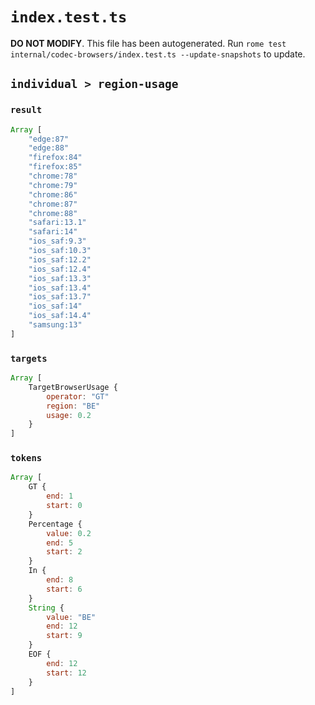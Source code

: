 # `index.test.ts`

**DO NOT MODIFY**. This file has been autogenerated. Run `rome test internal/codec-browsers/index.test.ts --update-snapshots` to update.

## `individual > region-usage`

### `result`

```javascript
Array [
	"edge:87"
	"edge:88"
	"firefox:84"
	"firefox:85"
	"chrome:78"
	"chrome:79"
	"chrome:86"
	"chrome:87"
	"chrome:88"
	"safari:13.1"
	"safari:14"
	"ios_saf:9.3"
	"ios_saf:10.3"
	"ios_saf:12.2"
	"ios_saf:12.4"
	"ios_saf:13.3"
	"ios_saf:13.4"
	"ios_saf:13.7"
	"ios_saf:14"
	"ios_saf:14.4"
	"samsung:13"
]
```

### `targets`

```javascript
Array [
	TargetBrowserUsage {
		operator: "GT"
		region: "BE"
		usage: 0.2
	}
]
```

### `tokens`

```javascript
Array [
	GT {
		end: 1
		start: 0
	}
	Percentage {
		value: 0.2
		end: 5
		start: 2
	}
	In {
		end: 8
		start: 6
	}
	String {
		value: "BE"
		end: 12
		start: 9
	}
	EOF {
		end: 12
		start: 12
	}
]
```

